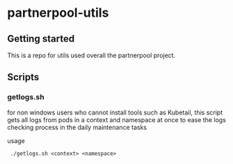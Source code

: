 # partnerpool-utils

## Getting started
This is a repo for utils used overall the partnerpool project. 

## Scripts 

### getlogs.sh 
for non windows users who cannot install tools such as Kubetail, this script gets all logs from pods in a context 
and namespace at once to ease the logs checking process in the daily maintenance tasks

usage
```
 ./getlogs.sh <context> <namespace>
```